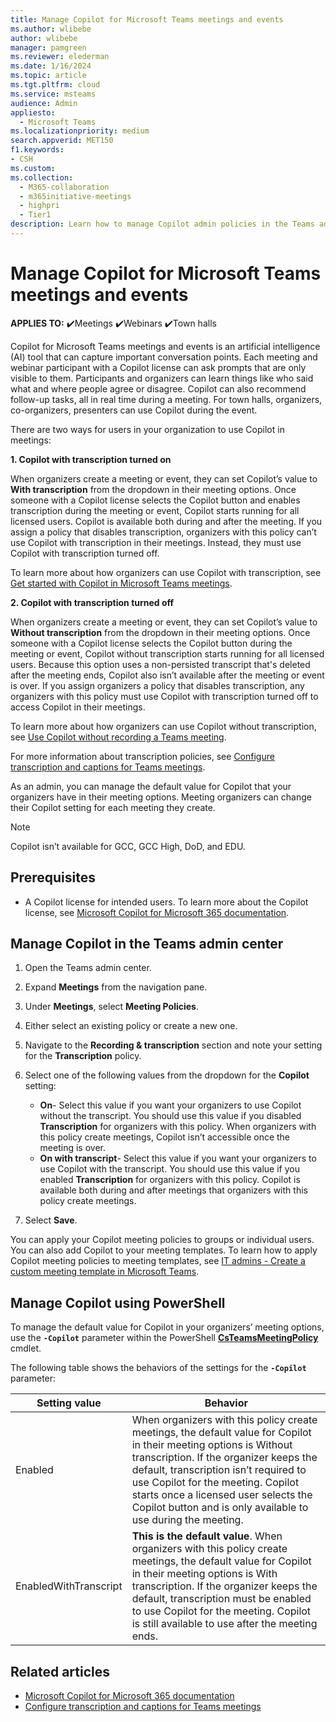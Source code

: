 ```yaml
---
title: Manage Copilot for Microsoft Teams meetings and events
ms.author: wlibebe
author: wlibebe
manager: pamgreen
ms.reviewer: elederman
ms.date: 1/16/2024
ms.topic: article
ms.tgt.pltfrm: cloud
ms.service: msteams
audience: Admin
appliesto: 
  - Microsoft Teams
ms.localizationpriority: medium
search.appverid: MET150
f1.keywords:
- CSH
ms.custom: 
ms.collection: 
  - M365-collaboration
  - m365initiative-meetings
  - highpri
  - Tier1
description: Learn how to manage Copilot admin policies in the Teams admin center. Learn how to manage transcripts and transcription for Copilot Microsoft Teams meetings and events.
---
```


# Manage Copilot for Microsoft Teams meetings and events

**APPLIES TO:** ✔️Meetings ✔️Webinars ✔️Town halls

Copilot for Microsoft Teams meetings and events is an artificial intelligence (AI) tool that can capture important conversation points. Each meeting and webinar participant with a Copilot license can ask prompts that are only visible to them.  Participants and organizers can learn things like who said what and where people agree or disagree. Copilot can also recommend follow-up tasks, all in real time during a meeting. For town halls, organizers, co-organizers, presenters can use Copilot during the event.

There are two ways for users in your organization to use Copilot in meetings:

**1. Copilot with transcription turned on**<br>

When organizers create a meeting or event, they can set Copilot’s value to **With transcription** from the dropdown in their meeting options. Once someone with a Copilot license selects the Copilot button and enables transcription during the meeting or event, Copilot starts running for all licensed users. Copilot is available both during and after the meeting. If you assign a policy that disables transcription, organizers with this policy can’t use Copilot with transcription in their meetings. Instead, they must use Copilot with transcription turned off.

To learn more about how organizers can use Copilot with transcription, see [Get started with Copilot in Microsoft Teams meetings](https://support.microsoft.com/office/get-started-with-copilot-in-microsoft-teams-meetings-0bf9dd3c-96f7-44e2-8bb8-790bedf066b1).

**2. Copilot with transcription turned off**<br>

When organizers create a meeting or event, they can set Copilot’s value to **Without transcription** from the dropdown in their meeting options. Once someone with a Copilot license selects the Copilot button during the meeting or event, Copilot without transcription starts running for all licensed users. Because this option uses a non-persisted transcript that's deleted after the meeting ends, Copilot also isn’t available after the meeting or event is over. If you assign organizers a policy that disables transcription, any organizers with this policy must use Copilot with transcription turned off to access Copilot in their meetings.

To learn more about how organizers can use Copilot without transcription, see [Use Copilot without recording a Teams meeting](https://support.microsoft.com/office/use-copilot-without-recording-a-teams-meeting-a59cb88c-0f6b-4a20-a47a-3a1c9a818bd9).

For more information about transcription policies, see [Configure transcription and captions for Teams meetings](meeting-transcription-captions.md).

As an admin, you can manage the default value for Copilot that  your organizers have in their meeting options. Meeting organizers can change their Copilot setting for each meeting they create.

> [!NOTE]
> Copilot isn’t available for GCC, GCC High, DoD, and EDU.

## Prerequisites

- A Copilot license for intended users. To learn more about the Copilot license, see [Microsoft Copilot for Microsoft 365 documentation](/microsoft-365-copilot).

## Manage Copilot in the Teams admin center

1. Open the Teams admin center.
2. Expand **Meetings** from the navigation pane.
3. Under **Meetings**, select **Meeting Policies**.
4. Either select an existing policy or create a new one.
5. Navigate to the **Recording & transcription** section and note your setting for the **Transcription** policy.
6. Select one of the following values from the dropdown for the **Copilot** setting:

    - **On**- Select this value if you want your organizers to use Copilot without the transcript. You should use this value if you disabled **Transcription** for organizers with this policy. When organizers with this policy create meetings, Copilot isn’t accessible once the meeting is over.
    - **On with transcript**- Select this value if you want your organizers to use Copilot with the transcript. You should use this value if you enabled **Transcription** for organizers with this policy. Copilot is available both during and after meetings that organizers with this policy create meetings.

7. Select **Save**.

You can apply your Copilot meeting policies to groups or individual users. You can also add Copilot to your meeting templates.  To learn how to apply Copilot meeting policies to meeting templates, see [IT admins - Create a custom meeting template in Microsoft Teams](create-custom-meeting-template.md).

## Manage Copilot using PowerShell

To manage the default value for Copilot in your organizers’ meeting options, use the **`-Copilot`** parameter within the PowerShell [**CsTeamsMeetingPolicy**](/powershell/module/skype/set-csteamsmeetingpolicy) cmdlet.

The following table shows the behaviors of the settings for the **`-Copilot`** parameter:

|Setting value| Behavior|
|---------|---------------|
|Enabled| When organizers with this policy create meetings, the default value for Copilot in their meeting options is Without transcription. If the organizer keeps the default, transcription isn’t required to use Copilot for the meeting. Copilot starts once a licensed user selects the Copilot button and is only available to use during the meeting. |
|EnabledWithTranscript| **This is the default value**. When organizers with this policy create meetings, the default value for Copilot in their meeting options is With transcription. If the organizer keeps the default, transcription must be enabled to use Copilot for the meeting. Copilot is still available to use after the meeting ends.|

## Related articles

- [Microsoft Copilot for Microsoft 365 documentation](/microsoft-365-copilot)
- [Configure transcription and captions for Teams meetings](meeting-transcription-captions.md)